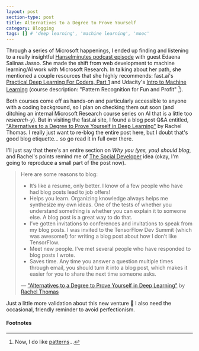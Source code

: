 ```yaml
---
layout: post
section-type: post
title: Alternatives to a Degree to Prove Yourself
category: Blogging
tags: [] # 'deep learning', 'machine learning', 'mooc'
---
```


Through a series of Microsoft happenings, I ended up finding and listening to a really insightful [Hanselminutes podcast episode](https://hanselminutes.com/580/machine-learning-deep-learning-and-artificial-intelligence-with-edaena-salinas-jasso) with guest Edaena Salinas Jasso. She made the shift from web development to machine learning/AI work with Microsoft Research. In talking about her path, she mentioned a couple resources that she highly recommends: fast.ai's [Practical Deep Learning For Coders, Part 1](http://course.fast.ai/) and Udacity's [Intro to Machine Learning](https://www.udacity.com/course/intro-to-machine-learning--ud120) (course description: "Pattern Recognition for Fun and Profit" [^pattern]).

Both courses come off as hands-on and particularly accessible to anyone with a coding background, so I plan on checking them out soon (and ditching an internal Microsoft Research course series on AI that is a little too _research-y_). But in visiting the fast.ai site, I found a blog post Q&A entitled, ["Alternatives to a Degree to Prove Yourself in Deep Learning"](http://www.fast.ai/2017/04/06/alternatives/) by Rachel Thomas. I really just want to re-blog the entire post here, but I doubt that's good blog etiquette... so go read it in full over there.

I'll just say that there's an entire section on _Why you (yes, you) should blog_, and Rachel's points remind me of [The Social Developer](/blogging/2017/05/07/hello-world.html#the-social-developer) idea (okay, I'm going to reproduce a small part of the post now).

> Here are some reasons to blog:
>
> - It’s like a resume, only better. I know of a few people who have had blog posts lead to job offers!
> - Helps you learn. Organizing knowledge always helps me synthesize my own ideas. One of the tests of whether you understand something is whether you can explain it to someone else. A blog post is a great way to do that.
> - I’ve gotten invitations to conferences and invitations to speak from my blog posts. I was invited to the TensorFlow Dev Summit (which was awesome!) for writing a blog post about how I don’t like TensorFlow.
> - Meet new people. I’ve met several people who have responded to blog posts I wrote.
> - Saves time. Any time you answer a question multiple times through email, you should turn it into a blog post, which makes it easier for you to share the next time someone asks.
>
> &mdash; ["Alternatives to a Degree to Prove Yourself in Deep Learning"](http://www.fast.ai/2017/04/06/alternatives/) by [Rachel Thomas](http://www.fast.ai/about/)

Just a little more validation about this new venture :slightly_smiling_face: I also need the occasional, friendly reminder to avoid perfectionism.

#### Footnotes

[^pattern]: Now, I do like [patterns](/blogging/2017/05/07/hello-world.html)...

